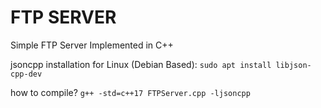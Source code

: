 # FTP SERVER
Simple FTP Server Implemented in C++

jsoncpp installation for Linux (Debian Based): ```sudo apt install libjson-cpp-dev```

how to compile?
``` g++ -std=c++17 FTPServer.cpp -ljsoncpp ```
